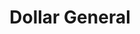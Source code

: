 ---
title: "Dollar General"
url: /hinton/dollar-general-west-virginia-3-and-12/
shop: variety store
---